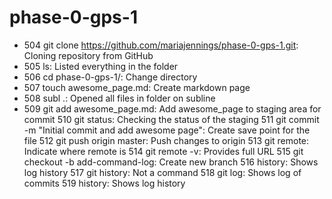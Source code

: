 # phase-0-gps-1
  * 504  git clone https://github.com/mariajennings/phase-0-gps-1.git: Cloning repository from GitHub
  * 505  ls: Listed everything in the folder
  * 506  cd phase-0-gps-1/: Change directory
  * 507  touch awesome_page.md: Create markdown page
  * 508  subl .: Opened all files in folder on subline
  * 509  git add awesome_page.md: Add awesome_page to staging area for commit
  510  git status: Checking the status of the staging
  511  git commit -m "Initial commit and add awesome page": Create save point for the file
  512  git push origin master: Push changes to origin
  513  git remote: Indicate where remote is
  514  git remote -v: Provides full URL
  515  git checkout -b add-command-log: Create new branch
  516  history: Shows log history
  517  git history: Not a command
  518  git log: Shows log of commits
  519  history: Shows log history